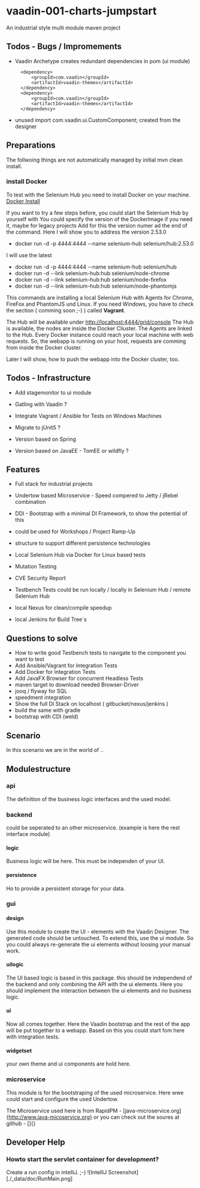 # vaadin-001-charts-jumpstart
An industrial style multi module maven project


## Todos - Bugs / Impromements
+ Vaadin Archetype creates redundant dependencies in pom (ui module)

        <dependency>
            <groupId>com.vaadin</groupId>
            <artifactId>vaadin-themes</artifactId>
        </dependency>
        <dependency>
            <groupId>com.vaadin</groupId>
            <artifactId>vaadin-themes</artifactId>
        </dependency>

+ unused import com.vaadin.ui.CustomComponent; created from the designer

## Preparations
The follwoing things are not automatically managed by initial mvn clean install.
### install Docker
To test with the Selenium Hub you need to install Docker on your machine. [Docker Install](https://docs.docker.com/engine/installation/)

If you want to try a few steps before, you could start the Selenium Hub by yourself with
You could specify the version of the DockerImage if you need it, maybe for legacy projects
Add for this the version numer ad the end of the command. Here I will show you to address the version 2.53.0
* docker run -d -p 4444:4444 --name selenium-hub selenium/hub:2.53.0 

I will use the latest
* docker run -d -p 4444:4444 --name selenium-hub selenium/hub 
* docker run -d --link selenium-hub:hub selenium/node-chrome
* docker run -d --link selenium-hub:hub selenium/node-firefox
* docker run -d --link selenium-hub:hub selenium/node-phantomjs

This commands are installing a local Selenium Hub with Agents for Chrome, FireFox and PhantomJS
und Linux. If you need Windows, you have to check the section ( comming soon ;-) ) called **Vagrant**.

The Hub will be available under [http://localhost:4444/grid/console](http://localhost:4444/grid/console)
The Hub is available, the nodes are inside the Docker Cliuster. The Agents are linked to the Hub.
Every Docker instance could reach your local machine with web requests.
So, the webapp is running on your host, requests are comming from inside the Docker cluster.

Later I will show, how to push the webapp into the Docker cluster, too.

## Todos - Infrastructure
+ Add stagemonitor to ui module
+ Gatling with Vaadin ?
+ Integrate Vagrant / Ansible for Tests on Windows Machines
+ Migrate to jUnit5 ?

+ Version based on Spring
+ Version based on JavaEE - TomEE or wildfly ?



## Features
+ Full stack for industrial projects
+ Undertow based Microservice - Speed compered to Jetty / jRebel combination
+ DDI - Bootstrap with a minimal DI Framework, to show the potential of this
+ could be used for Workshops / Project Ramp-Up
+ structure to support different persistence technologies
+ Local Selenium Hub via Docker for Linux based tests
+ Mutation Testing
+ CVE Security Report
+ Testbench Tests could be run locally / locally in Selenium Hub / remote Selenium Hub

+ local Nexus for clean/compile speedup
+ local Jenkins for Build Tree´s



## Questions to solve
+ How to write good Testbench tests to navigate to the component you want to test
+ Add Ansible/Vagrant for Integration Tests
+ Add Docker for Integration Tests
+ Add JavaFX Browser for concurrent Headless Tests
+ maven target to download needed Browser-Driver
+ jooq / flyway for SQL
+ speedment integration 
+ Show the full DI Stack on localhost ( gitbucket/nexus/jenkins )
+ build the same with gradle
+ bootstrap with CDI (weld)




## Scenario
In this scenario we are in the world of ..  

## Modulestructure

### api
The definition of the business logic interfaces and the used model.


### backend
could be seperated to an other microservice. (example is here the rest interface module)
 
#### logic
Business logic will be here. This must be independen of your UI.

#### persistence
Ho to provide a persistent storage for your data.


### gui
#### design
Use this module to create the UI - elements with the Vaadin Designer.
The generated code should be untouched. To extend this, use the ui module.
So you could always re-generate the ui elements without loosing your manual work.


#### uilogic
The UI based logic is based in this package. this should be independend of the backend and 
 only combining the API with the ui elements. Here you should implement 
 the interaction between the ui elements and no business logic.

#### ui
Now all comes together. Here the Vaadin bootstrap and the rest of the app will be 
put together to a webapp. Based on this you could start fom here with integration tests.

#### widgetset
your own theme and ui components are hold here.


### microservice
This module is for the bootstraping of the used microservice.
Here wwe could start and configure the used Undertow.

The Microservice used here is from RapidPM - [java-microservice.org]{http://www.java-micoservice.org}
or you can check out the soures at github - []{}

## Developer Help

### Howto start the servlet container for development?
Create a run config in intelliJ. ;-)
![IntelliJ Screenshot][./_data/doc/RunMain.png]
